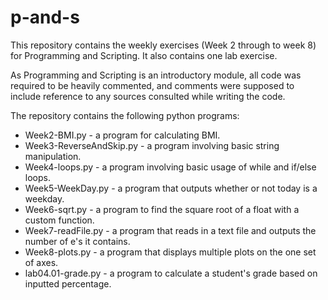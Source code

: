 # p-and-s

This repository contains the weekly exercises (Week 2 through to week 8) for Programming and Scripting. It also contains one lab exercise.

As Programming and Scripting is an introductory module, all code was required to be heavily commented, and comments were supposed to include reference to any sources consulted while writing the code.

The repository contains the following python programs:
* Week2-BMI.py  -  a program for calculating BMI.
* Week3-ReverseAndSkip.py  -  a program involving basic string manipulation.
* Week4-loops.py  -  a program involving basic usage of while and if/else loops.
* Week5-WeekDay.py  -  a program that outputs whether or not today is a weekday.
* Week6-sqrt.py  -  a program to find the square root of a float with a custom function.
* Week7-readFile.py  -  a program that reads in a text file and outputs the number of e's it contains.
* Week8-plots.py  -  a program that displays multiple plots on the one set of axes.
* lab04.01-grade.py  -  a program to calculate a student's grade based on inputted percentage.
